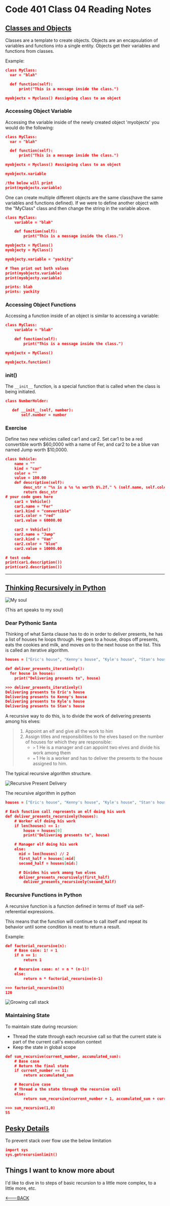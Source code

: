 # Code 401 Class 04 Reading Notes

## [Classes and Objects](https://www.learnpython.org/en/Classes_and_Objects)

Classes are a template to create objects. Objects are an encapsulation of variables and functions into a single entity. Objects get their variables and functions from classes.

Example:

```json
class MyClass:
  var = "blah"

  def function(self):
      print("This is a message inside the class.")

myobjectx = Myclass() #assigning class to an object
```

### Accessing Object Variable

Accessing the variable inside of the newly created object 'myobjectx' you would do the following:

```json
class MyClass:
  var = "blah"

  def function(self):
      print("This is a message inside the class.")

myobjectx = Myclass() #assigning class to an object

myobjectx.variable

/the below will print
print(myobjectx.variable)
```

One can create multiple different objects are the same class(have the same variables and functions defined). If we were to define another object with the "MyClass" class and then change the string in the variable above.

```json
class MyClass:
    variable = "blah"

    def function(self):
        print("This is a message inside the class.")

myobjectx = MyClass()
myobjecty = MyClass()

myobjecty.variable = "yackity"

# Then print out both values
print(myobjectx.variable)
print(myobjecty.variable)

prints: blah
prints: yackity
```

### Accessing Object Functions

Accessing a function inside of an object is similar to accessing a variable:

```json
class MyClass:
    variable = "blah"

    def function(self):
        print("This is a message inside the class.")

myobjectx = MyClass()

myobjectx.function()
```

### init()

The `__init__` function, is a special function that is called when the class is being initiated.

```json
class NumberHolder:

   def __init__(self, number):
       self.number = number
```

### Exercise

Define two new vehicles called car1 and car2. Set car1 to be a red convertible worth $60,0000 with a name of Fer, and car2 to be a blue van named Jump worth $10,0000.

```json
class Vehicle:
    name = ""
    kind = "car"
    color = ""
    value = 100.00
    def description(self):
        desc_str = "%s is a %s %s worth $%.2f." % (self.name, self.color, self.kind, self.value)
        return desc_str
# your code goes here
    car1 = Vehicle()
    car1.name = "Fer"
    car1.kind = "convertible"
    car1.color = "red"
    car1.value = 60000.00

    car2 = Vehicle() 
    car2.name = "Jump"
    car2.kind = "Van"
    car2.color = "blue"
    car2.value = 10000.00

# test code
print(car1.description())
print(car2.description())

```

------

## [Thinking Recursively in Python](https://realpython.com/python-thinking-recursively/)

![My soul](https://files.realpython.com/media/fixing_problems.ffd6d34e887e.png)

(This art speaks to my soul)

### Dear Pythonic Santa

Thinking of what Santa clause has to do in order to deliver presents, he has a list of houses he loops through. He goes to a house, drops off presents, eats the cookies and milk, and moves on to the next house on the list. This is called an iterative algorithm.

```json
houses = ["Eric's house", "Kenny's house", "Kyle's house", "Stan's house"]

def deliver_presents_iteratively():
  for house in houses:
    print("Delivering presents to", house)

>>> deliver_presents_iteratively()
Delivering presents to Eric's house
Delivering presents to Kenny's house
Delivering presents to Kyle's house
Delivering presents to Stan's house
```

A recursive way to do this, is to divide the work of delivering presents among his elves:

> 1. Appoint an elf and give all the work to him
> 2. Assign titles and responsibilities to the elves based on the number of houses for which they are responsible:
>    - `>` 1 He is a manager and can appoint two elves and divide his work among them
>    - `=` 1 He is a worker and has to deliver the presents to the house assigned to him.

The typical recursive algorithm structure.

![Recursive Present Delivery](https://robocrop.realpython.net/?url=https%3A//files.realpython.com/media/elves_7.8d1af1cd85c8.png&w=959&sig=5bbf2dd5c86e0dd41c11cfd18e16792ac66ec6a7)

The recursive algorithm in python

```json
houses = ["Eric's house", "Kenny's house", "Kyle's house", "Stan's house"]

# Each function call represents an elf doing his work
def deliver_presents_recursively(houses):
    # Worker elf doing his work
    if len(houses) == 1:
        house = houses[0]
        print("Delivering presents to", house)

    # Manager elf doing his work
    else:
      mid = len(houses) // 2
      first_half = houses[:mid]
      second_half = houses[mid:]

      # Divides his work among two elves
      deliver_presents_recursively(first_half)
        deliver_presents_recursively(second_half)
```

### Recursive Functions in Python

A recursive function is a function defined in terms of itself via self-referential expressions.

This means that the function will continue to call itself and repeat its behavior until some condition is meat to return a result.

Example:

```json
def factorial_recursive(n):
    # Base case: 1! = 1
    if n == 1:
        return 1

    # Recursive case: n! = n * (n-1)!
    else:
        return n * factorial_recursive(n-1)

>>> factorial_recursive(5)
120
```

![Growing call stack](https://files.realpython.com/media/stack.9c4ba62929cf.gif)

### Maintaining State

To maintain state during recursion:

- Thread the state through each recursive call so that the current state is part of the current call's execution context
- Keep the state in global scope

```json
def sum_recursive(current_number, accumulated_sum):
    # Base case
    # Return the final state
    if current_number == 11:
        return accumulated_sum

    # Recursive case
    # Thread a the state through the recursive call
    else:
        return sum_recursive(current_number + 1, accumulated_sum + current_number)

>>> sum_recursive(1,0)
55
```

## [Pesky Details](https://realpython.com/python-thinking-recursively/#pesky-details)

To prevent stack over flow use the below limitation

```json
import sys
sys.getrecursionlimit()
```

## Things I want to know more about

I'd like to dive in to steps of basic recursion to a little more complex, to a little more, etc.

[<---BACK](README.md)
